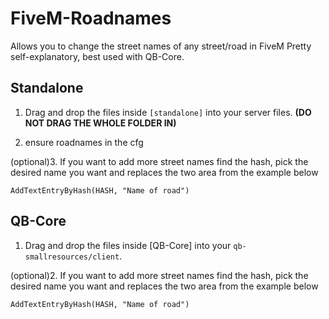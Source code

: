 # FiveM-Roadnames
Allows you to change the street names of any street/road in FiveM
Pretty self-explanatory, best used with QB-Core. 

## Standalone
1. Drag and drop the files inside `[standalone]` into your server files. **(DO NOT DRAG THE WHOLE FOLDER IN)**

2. ensure roadnames in the cfg

(optional)3. If you want to add more street names find the hash, pick the desired name you want and replaces the two area from the example below

`AddTextEntryByHash(HASH, "Name of road")`

## QB-Core
1. Drag and drop the files inside [QB-Core] into your `qb-smallresources/client`. 

(optional)2. If you want to add more street names find the hash, pick the desired name you want and replaces the two area from the example below

`AddTextEntryByHash(HASH, "Name of road")`
